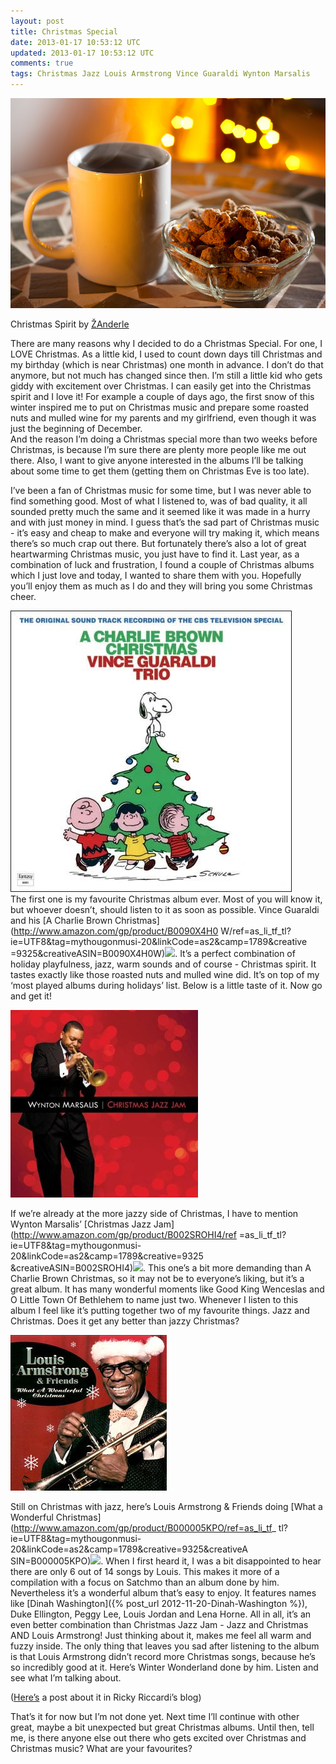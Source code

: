 ```yaml
---           
layout: post
title: Christmas Special
date: 2013-01-17 10:53:12 UTC
updated: 2013-01-17 10:53:12 UTC
comments: true
tags: Christmas Jazz Louis Armstrong Vince Guaraldi Wynton Marsalis
---
```

![](/img/2Fde5a94de355bd1ad9956f94fafba00632Ftumblr_mepw2dlwCh1rln1mco1_1280.jpg)

Christmas Spirit by [ŽAnderle](http://zanderle.com/)

There are many reasons why I decided to do a Christmas Special. For one, I
LOVE Christmas. As a little kid, I used to count down days till Christmas and
my birthday (which is near Christmas) one month in advance. I don’t do that
anymore, but not much has changed since then. I’m still a little kid who gets
giddy with excitement over Christmas. I can easily get into the Christmas
spirit and I love it! For example a couple of days ago, the first snow of this
winter inspired me to put on Christmas music and prepare some roasted nuts and
mulled wine for my parents and my girlfriend, even though it was just the
beginning of December.  
And the reason I’m doing a Christmas special more than two weeks before
Christmas, is because I’m sure there are plenty more people like me out there.
Also, I want to give anyone interested in the albums I’ll be talking about
some time to get them (getting them on Christmas Eve is too late).  
  
I’ve been a fan of Christmas music for some time, but I was never able to find
something good. Most of what I listened to, was of bad quality, it all sounded
pretty much the same and it seemed like it was made in a hurry and with just
money in mind. I guess that’s the sad part of Christmas music - it’s easy and
cheap to make and everyone will try making it, which means there’s so much
crap out there. But fortunately there’s also a lot of great heartwarming
Christmas music, you just have to find it. Last year, as a combination of luck
and frustration, I found a couple of Christmas albums which I just love and
today, I wanted to share them with you. Hopefully you’ll enjoy them as much as
I do and they will bring you some Christmas cheer.  
  
![](/img/2Fimages2Fvince_guaraldi_trio3Aa_charlie_brown_christmas.jpeg)  
The first one is my favourite Christmas album ever. Most of you will know it,
but whoever doesn’t, should listen to it as soon as possible. Vince Guaraldi
and his [A Charlie Brown Christmas](http://www.amazon.com/gp/product/B0090X4H0
W/ref=as_li_tf_tl?ie=UTF8&tag=mythougonmusi-20&linkCode=as2&camp=1789&creative
=9325&creativeASIN=B0090X4H0W)![](http://www.assoc-amazon.com/e/ir?t=mythougonmusi-20&l=as2&o=1&a=B0090X4H0W).
It’s a perfect
combination of holiday playfulness, jazz, warm sounds and of course -
Christmas spirit. It tastes exactly like those roasted nuts and mulled wine
did. It’s on top of my ‘most played albums during holidays’ list. Below is a
little taste of it. Now go and get it!  
  



  

  

![](/img/2Fwikipedia2Fen2F72F7b2FWynton_Marsalis_Christmas_Jazz_Jam.jpg)

If we’re already at the more jazzy side of Christmas, I have to mention Wynton
Marsalis’ [Christmas Jazz Jam](http://www.amazon.com/gp/product/B002SROHI4/ref
=as_li_tf_tl?ie=UTF8&tag=mythougonmusi-20&linkCode=as2&camp=1789&creative=9325
&creativeASIN=B002SROHI4)![](http://www.assoc-amazon.com/e/ir?t=mythougonmusi-20&l=as2&o=1&a=B002SROHI4). This one’s a bit
more demanding than A Charlie Brown Christmas, so it may not be to everyone’s
liking, but it’s a great album. It has many wonderful moments like Good King
Wenceslas and O Little Town Of Bethlehem to name just two. Whenever I listen
to this album I feel like it’s putting together two of my favourite things.
Jazz and Christmas. Does it get any better than jazzy Christmas?  
  
  

![](/img/2F32FJPG_2502FMI00022F4542FMI0002454500.jpg)

Still on Christmas with jazz, here’s Louis Armstrong & Friends doing [What a
Wonderful Christmas](http://www.amazon.com/gp/product/B000005KPO/ref=as_li_tf_
tl?ie=UTF8&tag=mythougonmusi-20&linkCode=as2&camp=1789&creative=9325&creativeA
SIN=B000005KPO)![](http://www.assoc-amazon.com/e/ir?t=mythougonmusi-20&l=as2&o=1&a=B000005KPO). When I first heard
it, I was a bit disappointed to hear there are only 6 out of 14 songs by
Louis. This makes it more of a compilation with a focus on Satchmo than an
album done by him. Nevertheless it’s a wonderful album that’s easy to enjoy.
It features names like [Dinah
Washington]({% post_url 2012-11-20-Dinah-Washington %}), Duke Ellington, Peggy Lee, Louis Jordan and Lena Horne. All
in all, it’s an even better combination than Christmas Jazz Jam - Jazz and
Christmas AND Louis Armstrong! Just thinking about it, makes me feel all warm
and fuzzy inside. The only thing that leaves you sad after listening to the
album is that Louis Armstrong didn’t record more Christmas songs, because he’s
so incredibly good at it. Here’s Winter Wonderland done by him. Listen and see
what I’m talking about.  
  
([Here’s](http://dippermouth.blogspot.com/2011/12/very-satchmo-christmas-2011-edition.html) a post about it in Ricky Riccardi’s blog)  
  
That’s it for now but I’m not done yet. Next time I’ll continue with other
great, maybe a bit unexpected but great Christmas albums. Until then, tell me,
is there anyone else out there who gets excited over Christmas and Christmas
music? What are your favourites?

